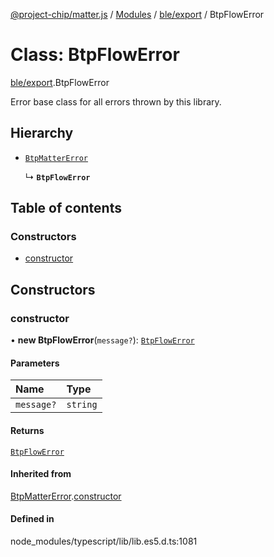 [@project-chip/matter.js](../README.md) / [Modules](../modules.md) / [ble/export](../modules/ble_export.md) / BtpFlowError

# Class: BtpFlowError

[ble/export](../modules/ble_export.md).BtpFlowError

Error base class for all errors thrown by this library.

## Hierarchy

- [`BtpMatterError`](ble_export.BtpMatterError.md)

  ↳ **`BtpFlowError`**

## Table of contents

### Constructors

- [constructor](ble_export.BtpFlowError.md#constructor)

## Constructors

### constructor

• **new BtpFlowError**(`message?`): [`BtpFlowError`](ble_export.BtpFlowError.md)

#### Parameters

| Name | Type |
| :------ | :------ |
| `message?` | `string` |

#### Returns

[`BtpFlowError`](ble_export.BtpFlowError.md)

#### Inherited from

[BtpMatterError](ble_export.BtpMatterError.md).[constructor](ble_export.BtpMatterError.md#constructor)

#### Defined in

node_modules/typescript/lib/lib.es5.d.ts:1081
